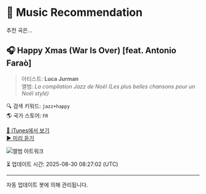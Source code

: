
# 🎵 Music Recommendation

추천 곡은...

## 🎧 Happy Xmas (War Is Over) [feat. Antonio Faraò]  
> 아티스트: **Luca Jurman**  
> 앨범: _La compilation Jazz de Noël (Les plus belles chansons pour un Noël stylé)_  

🔍 검색 키워드: `jazz+happy`  
🌎 국가 스토어: `FR`

[🔗 iTunes에서 보기](https://music.apple.com/fr/album/happy-xmas-war-is-over-feat-antonio-fara%C3%B2/739702793?i=739702802&uo=4)  
[▶️ 미리 듣기](https://audio-ssl.itunes.apple.com/itunes-assets/AudioPreview125/v4/13/a9/d3/13a9d35b-96dd-e9f5-e0ae-5aacc9301c2f/mzaf_4226751070995348040.plus.aac.p.m4a)

![앨범 아트워크](https://is1-ssl.mzstatic.com/image/thumb/Music4/v4/5d/f2/2c/5df22c57-ce7a-0970-5e16-75ad91d0e403/cover.jpg/100x100bb.jpg)

⏳ 업데이트 시간: 2025-08-30 08:27:02 (UTC)

---
자동 업데이트 봇에 의해 관리됩니다.

